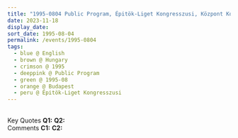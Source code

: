 ```yaml
---
title: "1995-0804 Public Program, Épitök-Liget Kongresszusi, Központ Kongresszusi Termében, VI. Dózsa György út 84/a, Budapest, Hungary"
date: 2023-11-18
display_date: 
sort_date: 1995-08-04
permalink: /events/1995-0804
tags:
  - blue @ English
  - brown @ Hungary
  - crimson @ 1995
  - deeppink @ Public Program
  - green @ 1995-08
  - orange @ Budapest
  - peru @ Épitök-Liget Kongresszusi
---
```


<br>

<wave-list>
  <list-title color="DarkSeaGreen" width="55">Key Quotes</list-title>
  <list-item color="BlanchedAlmond" width="280"><b>Q1:</b> <i></i></list-item>
  <list-item color="Lavender" width="280"><b>Q2:</b> <i></i></list-item>
</wave-list>

<br>

<wave-list>
  <list-title color="DarkSeaGreen" width="55">Comments</list-title>
  <list-item color="BlanchedAlmond" width="280"><b>C1:</b> <i></i></list-item>
  <list-item color="Lavender" width="280"><b>C2:</b> <i></i></list-item>
</wave-list>